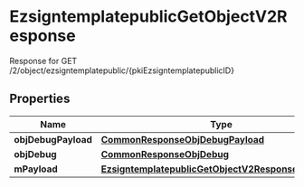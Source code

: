 

# EzsigntemplatepublicGetObjectV2Response

Response for GET /2/object/ezsigntemplatepublic/{pkiEzsigntemplatepublicID}

## Properties

| Name | Type | Description | Notes |
|------------ | ------------- | ------------- | -------------|
|**objDebugPayload** | [**CommonResponseObjDebugPayload**](CommonResponseObjDebugPayload.md) |  |  |
|**objDebug** | [**CommonResponseObjDebug**](CommonResponseObjDebug.md) |  |  [optional] |
|**mPayload** | [**EzsigntemplatepublicGetObjectV2ResponseMPayload**](EzsigntemplatepublicGetObjectV2ResponseMPayload.md) |  |  |



